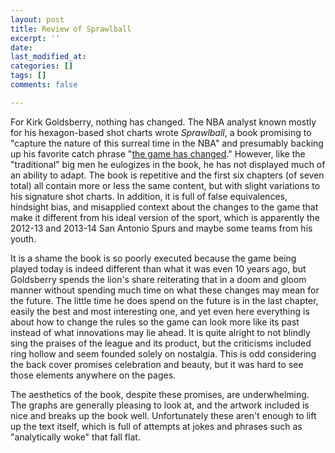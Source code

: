 ```yaml
---
layout: post
title: Review of Sprawlball
excerpt: ''
date: 
last_modified_at: 
categories: []
tags: []
comments: false

---
```

For Kirk Goldsberry, nothing has changed. The NBA analyst known mostly for his hexagon-based shot charts wrote _Sprawlball_, a book promising to "capture the nature of this surreal time in the NBA" and presumably backing up his favorite catch phrase "[the game has changed](https://twitter.com/kirkgoldsberry/status/1250764411041652736)." However, like the "traditional" big men he eulogizes in the book, he has not displayed much of an ability to adapt. The book is repetitive and the first six chapters (of seven total) all contain more or less the same content, but with slight variations to his signature shot charts. In addition, it is full of false equivalences, hindsight bias, and misapplied context about the changes to the game that make it different from his ideal version of the sport, which is apparently the 2012-13 and 2013-14 San Antonio Spurs and maybe some teams from his youth.

It is a shame the book is so poorly executed because the game being played today is indeed different than what it was even 10 years ago, but Goldsberry spends the lion's share reiterating that in a doom and gloom manner without spending much time on what these changes may mean for the future. The little time he does spend on the future is in the last chapter, easily the best and most interesting one, and yet even here everything is about how to change the rules so the game can look more like its past instead of what innovations may lie ahead. It is quite alright to not blindly sing the praises of the league and its product, but the criticisms included ring hollow and seem founded solely on nostalgia. This is odd considering the back cover promises celebration and beauty, but it was hard to see those elements anywhere on the pages.

The aesthetics of the book, despite these promises, are underwhelming. The graphs are generally pleasing to look at, and the artwork included is nice and breaks up the book well. Unfortunately these aren't enough to lift up the text itself, which is full of attempts at jokes and phrases such as "analytically woke" that fall flat. 